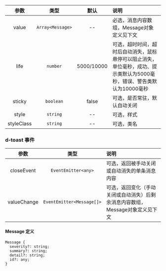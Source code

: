 <!--
 * @Author: your name
 * @Date: 2020-03-15 15:21:38
 * @LastEditTime: 2020-06-04 11:36:56
 * @LastEditors: your name
 * @Description: In User Settings Edit
 * @FilePath: \ng-devui\devui\toast\doc\api.md
--> 
| 参数        | 类型          | 默认        |   说明                 |
| :---------: | :----------: | :---------: | :------------------------------------------|
| value |  `Array<Message>` | -- | 必选，消息内容数组，Message对象定义见下文|
| life        | `number`       | 5000/10000        | 可选，超时时间，超时后自动消失，鼠标悬停可以阻止消失，单位毫秒，成功、提示类默认为5000毫秒，错误、警告类默认为10000毫秒 |
| sticky       | `boolean`      | false       | 可选，是否常驻，默认自动关闭 |
| style       | `string`       | --      | 可选，样式 |
| styleClass  | `string`       | --      | 可选，类名 |

### d-toast 事件

| 参数        | 类型          |   说明                 |
| :---------: | :----------: | :------------------------------------------|
| closeEvent |  `EventEmitter<any>` | 可选，返回被手动关闭或自动消失的单条消息内容|
| valueChange |  `EventEmitter<Message[]>` | 可选，返回变化（手动关闭或自动消失）后剩余消息内容数组，Message对象定义见下文|

#### Message 定义 
```
Message {
  severity?: string;
  summary?: string;
  detail?: string;
  id?: any;
}
```
